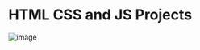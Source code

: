 # HTML CSS and JS Projects
![image](https://user-images.githubusercontent.com/72864817/173788759-01277117-a6cd-4208-8c03-9021bc0a0240.png)
